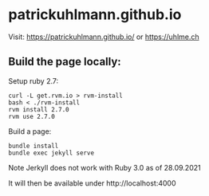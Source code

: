 # patrickuhlmann.github.io

Visit: https://patrickuhlmann.github.io/ or https://uhlme.ch

## Build the page locally:

Setup ruby 2.7:
```
curl -L get.rvm.io > rvm-install
bash < ./rvm-install
rvm install 2.7.0
rvm use 2.7.0
```

Build a page:
```
bundle install
bundle exec jekyll serve
```

Note Jerkyll does not work with Ruby 3.0 as of 28.09.2021

It will then be available under http://localhost:4000
